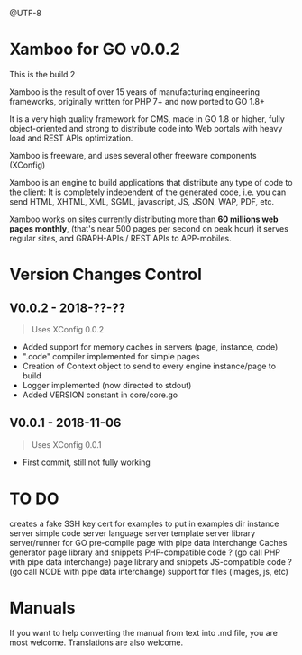 @UTF-8

Xamboo for GO v0.0.2
=======================
This is the build 2

Xamboo is the result of over 15 years of manufacturing engineering frameworks, originally written for PHP 7+ and now ported to GO 1.8+

It is a very high quality framework for CMS, made in GO 1.8 or higher, fully object-oriented and strong to distribute code into Web portals with heavy load and REST APIs optimization.

Xamboo is freeware, and uses several other freeware components (XConfig)

Xamboo is an engine to build applications that distribute any type of code to the client:
It is completely independent of the generated code, i.e. you can send HTML, XHTML, XML, SGML, javascript, JS, JSON, WAP, PDF, etc.

Xamboo works on sites currently distributing more than **60 millions web pages monthly**, (that's near 500 pages per second on peak hour) it serves regular sites, and GRAPH-APIs / REST APIs to APP-mobiles.


Version Changes Control
=======================

V0.0.2 - 2018-??-??
-----------------------
> Uses XConfig 0.0.2
- Added support for memory caches in servers (page, instance, code)
- ".code" compiler implemented for simple pages
- Creation of Context object to send to every engine instance/page to build
- Logger implemented (now directed to stdout)
- Added VERSION constant in core/core.go

V0.0.1 - 2018-11-06
-----------------------
> Uses XConfig 0.0.1
- First commit, still not fully working

TO DO
=======================
creates a fake SSH key cert for examples to put in examples dir
instance server
simple code server
language server
template server
library server/runner for GO pre-compile page with pipe data interchange
Caches generator
page library and snippets PHP-compatible code ? (go call PHP with pipe data interchange)
page library and snippets JS-compatible code ? (go call NODE with pipe data interchange)
support for files (images, js, etc)

Manuals
=======================

If you want to help converting the manual from text into .md file, you are most welcome.
Translations are also welcome.
